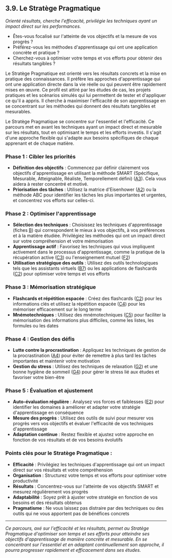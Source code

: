 ## 3.9. Le Stratège Pragmatique 

_Orienté résultats, cherche l'efficacité, privilégie les techniques ayant un impact direct sur les performances._ 

* Êtes-vous focalisé sur l'atteinte de vos objectifs et la mesure de vos progrès ? 
* Préférez-vous les méthodes d'apprentissage qui ont une application concrète et pratique ? 
* Cherchez-vous à optimiser votre temps et vos efforts pour obtenir des résultats tangibles ?

Le Stratège Pragmatique est orienté vers les résultats concrets et la mise en pratique des connaissances. Il préfère les approches d'apprentissage qui ont une application directe dans la vie réelle ou qui peuvent être rapidement mises en œuvre. Ce profil est attiré par les études de cas, les projets pratiques et les scénarios simulés qui lui permettent de tester et d'appliquer ce qu'il a appris. Il cherche à maximiser l'efficacité de son apprentissage en se concentrant sur les méthodes qui donnent des résultats tangibles et mesurables. 

Le Stratège Pragmatique se concentre sur l'essentiel et l'efficacité. Ce parcours met en avant les techniques ayant un impact direct et mesurable sur les résultats, tout en optimisant le temps et les efforts investis. Il s'agit d'une approche flexible qui s'adapte aux besoins spécifiques de chaque apprenant et de chaque matière.

### Phase 1 : Cibler les priorités

* **Définition des objectifs** : Commencez par définir clairement vos objectifs d'apprentissage en utilisant la méthode SMART (Spécifique, Mesurable, Atteignable, Réaliste, Temporellement défini) ([A3](<4.1.3. Obj SMART.md>)). Cela vous aidera à rester concentré et motivé.
* **Priorisation des tâches** : Utilisez la matrice d'Eisenhower ([A2](<4.1.2. Priorit taches.md>)) ou la méthode ABC pour identifier les tâches les plus importantes et urgentes, et concentrez vos efforts sur celles-ci.

### Phase 2 : Optimiser l'apprentissage

* **Sélection des techniques** : Choisissez les techniques d'apprentissage (fiches [B](<4.2. B - Techniques etude effic.md>)) qui correspondent le mieux à vos objectifs, à vos préférences et à la matière étudiée. Privilégiez les méthodes qui ont un impact direct sur votre compréhension et votre mémorisation
* **Apprentissage actif** : Favorisez les techniques qui vous impliquent activement dans le processus d'apprentissage, comme la pratique de la récupération active ([C3](<4.3.3. Recup active.md>)) ou l'enseignement mutuel ([F2](<4.6.2. Enseignement mutuel.md>))
* **Utilisation stratégique des outils** : Utilisez des outils technologiques tels que les assistants virtuels ([B7](<4.2.7. Assist virtuel IA.md>)) ou les applications de flashcards ([C2](<4.3.2. Memoris active.md>)) pour optimiser votre temps et vos efforts

### Phase 3 : Mémorisation stratégique

* **Flashcards et répétition espacée** : Créez des flashcards ([C2](<4.3.2. Memoris active.md>)) pour les informations clés et utilisez la répétition espacée ([C4](<4.3.4. Repet espacee.md>)) pour les mémoriser efficacement sur le long terme
* **Mnémotechniques** : Utilisez des mnémotechniques ([C5](<4.3.5. Mnemotechniques.md>)) pour faciliter la mémorisation des informations plus difficiles, comme les listes, les formules ou les dates

### Phase 4 : Gestion des défis

* **Lutte contre la procrastination** : Appliquez les techniques de gestion de la procrastination ([A4](<4.1.4. Gerer procrast.md>)) pour éviter de remettre à plus tard les tâches importantes et maintenir votre motivation
* **Gestion du stress** : Utilisez des techniques de relaxation ([G2](<4.7.2. Relaxation resp prof.md>)) et une bonne hygiène de sommeil ([G4](<4.7.4. Hygiene sommeil.md>)) pour gérer le stress lié aux études et favoriser votre bien-être

### Phase 5 : Évaluation et ajustement

* **Auto-évaluation régulière** : Analysez vos forces et faiblesses ([E2](<4.5.2. Auto evaluation.md>)) pour identifier les domaines à améliorer et adapter votre stratégie d'apprentissage en conséquence
* **Mesure des progrès** : Utilisez des outils de suivi pour mesurer vos progrès vers vos objectifs et évaluer l'efficacité de vos techniques d'apprentissage
* **Adaptation continue** : Restez flexible et ajustez votre approche en fonction de vos résultats et de vos besoins évolutifs

### Points clés pour le Stratège Pragmatique :

* **Efficacité** : Privilégiez les techniques d'apprentissage qui ont un impact direct sur vos résultats et votre compréhension
* **Organisation** : Structurez votre temps et vos efforts pour optimiser votre productivité
* **Résultats** : Concentrez-vous sur l'atteinte de vos objectifs SMART et mesurez régulièrement vos progrès
* **Adaptabilité** : Soyez prêt à ajuster votre stratégie en fonction de vos besoins et des résultats obtenus
* **Pragmatisme** : Ne vous laissez pas distraire par des techniques ou des outils qui ne vous apportent pas de bénéfices concrets

***

_Ce parcours, axé sur l'efficacité et les résultats, permet au Stratège Pragmatique d'optimiser son temps et ses efforts pour atteindre ses objectifs d'apprentissage de manière concrète et mesurable. En se concentrant sur l'essentiel et en adaptant continuellement son approche, il pourra progresser rapidement et efficacement dans ses études._

 